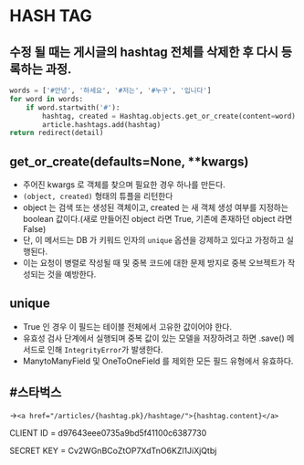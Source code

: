 # HASH TAG



## 수정 될 때는 게시글의 hashtag 전체를 삭제한 후 다시 등록하는 과정.

```python
words = ['#안녕', '하세요', '#저는', '#누구', '입니다']
for word in words:
    if word.startwith('#'):
        hashtag, created = Hashtag.objects.get_or_create(content=word)
        article.hashtags.add(hashtag)
return redirect(detail)
```

## get_or_create(defaults=None, **kwargs)

- 주어진 kwargs 로 객체를 찾으며 필요한 경우 하나를 만든다.
- `(object, created)` 형태의 튜플을 리턴한다
- object 는 검색 또는 생성된 객체이고, created 는 새 객체 생성 여부를 지정하는 boolean 값이다.(새로 만들어진 object 라면 True, 기존에 존재하던 object 라면 False)
- 단, 이 메서드는 DB 가 키워드 인자의 `unique` 옵션을 강제하고 있다고 가정하고 실행된다.
- 이는 요청이 병렬로 작성될 때 및 중복 코드에 대한  문제 방지로 중복 오브젝트가 작성되는 것을 예방한다.



## unique

- True 인 경우 이 필드는 테이블 전체에서 고유한 값이어야 한다.
- 유효성 검사 단계에서 실행되며 중복 값이 있는 모델을 저장하려고 하면 .save() 메서드로 인해 `IntegrityError`가 발생한다.
- ManytoManyField 및 OneToOneField 를 제외한 모든 필드 유형에서 유효하다.



## #스타벅스

->`<a href="/articles/{hashtag.pk}/hashtage/">{hashtag.content}</a>`





CLIENT ID = d97643eee0735a9bd5f41100c6387730 

SECRET KEY =  Cv2WGnBCoZtOP7XdTnO6KZl1JiXjQtbj 